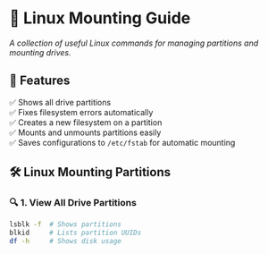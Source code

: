 # 🚀 Linux Mounting Guide
*A collection of useful Linux commands for managing partitions and mounting drives.*

## 📌 Features
✅ Shows all drive partitions  
✅ Fixes filesystem errors automatically  
✅ Creates a new filesystem on a partition  
✅ Mounts and unmounts partitions easily  
✅ Saves configurations to `/etc/fstab` for automatic mounting  

## 🛠️ Linux Mounting Partitions

### 🔍 1. View All Drive Partitions
```bash
lsblk -f  # Shows partitions
blkid     # Lists partition UUIDs
df -h     # Shows disk usage
